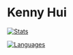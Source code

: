 # Kenny Hui

[![Stats](https://github-readme-stats.vercel.app/api?username=khui0&hide=contribs&show_icons=true&rank_icon=github&theme=github_dark_dimmed&border_radius=8 )](https://github.com/anuraghazra/github-readme-stats)

[![Languages](https://github-readme-stats.vercel.app/api/top-langs/?username=khui0&layout=donut&theme=github_dark_dimmed&border_radius=8 )](https://github.com/anuraghazra/github-readme-stats)
